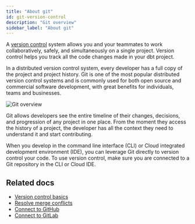 ```yaml
---
title: "About git"
id: git-version-control
description: "Git overview"
sidebar_label: "About git"
---
```


A [version control](https://en.wikipedia.org/wiki/Version_control) system allows you and your teammates to work collaboratively, safely, and simultaneously on a single project. Version control helps you track all the code changes made in your dbt project.

In a distributed version control system, every developer has a full copy of the project and project history. Git is one of the most popular distributed version control systems and is commonly used for both open source and commercial software development, with great benefits for individuals, teams and businesses.

![Git overview](https://docs.getdbt.com/img/docs/dbt-cloud/cloud-ide/git-overview.png)


Git allows developers see the entire timeline of their changes, decisions, and progression of any project in one place. From the moment they access the history of a project, the developer has all the context they need to understand it and start contributing.

When you develop in the command line interface (CLI) or Cloud  integrated development environment (IDE), you can leverage Git directly to version control your code. To use version control, make sure you are connected to a Git repository in the CLI or Cloud IDE. 


## Related docs
- [Version control basics](/docs/collaborate/git/version-control-basics)
- [Resolve merge conflicts](/docs/collaborate/git/merge-conflicts) 
- [Connect to GitHub](/docs/collaborate/git/connect-github)
- [Connect to GitLab](/docs/collaborate/git/connect-gitlab)
